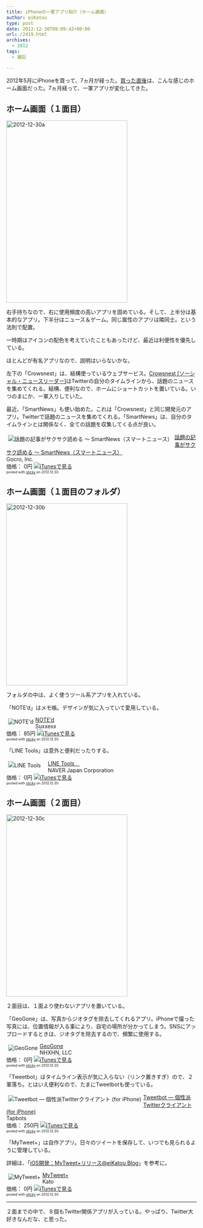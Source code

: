 ```yaml
---
title: iPhoneの一軍アプリ紹介（ホーム画面）
author: eiKatou
type: post
date: 2012-12-30T08:09:42+00:00
url: /2419.html
archives:
  - 2012
tags:
  - 雑記

---
```

2012年5月にiPhoneを買って、7ヵ月が経った。[買った直後][1]は、こんな感じのホーム画面だった。7ヵ月経って、一軍アプリが変化してきた。

## ホーム画面（１面目）

<img src="./uploads/2012/12/2012-12-30a.jpg" alt="2012-12-30a" width="320" height="480" class="alignnone size-full wp-image-2422" srcset="./uploads/2012/12/2012-12-30a.jpg 320w, ./uploads/2012/12/2012-12-30a-200x300.jpg 200w" sizes="(max-width: 320px) 100vw, 320px" />

<!--more-->

右手持ちなので、右に使用頻度の高いアプリを固めている。そして、上半分は基本的なアプリ。下半分はニュース＆ゲーム。同じ属性のアプリは隣同士。という法則で配置。
  
一時期はアイコンの配色を考えていたこともあったけど、最近は利便性を優先している。

ほとんどが有名アプリなので、説明はいらないかな。

左下の「Crowsnest」は、結構使っているウェブサービス。[Crowsnest [ソーシャル・ニュースリーダー]][2]はTwitterの自分のタイムラインから、話題のニュースを集めてくれる。結構、便利なので、ホームにショートカットを置いている。いつのまにか、一軍入りしていた。 

最近、「SmartNews」も使い始めた。これは「Crowsnest」と同じ開発元のアプリ。Twitterで話題のニュースを集めてくれる。「SmartNews」は、自分のタイムラインとは関係なく、全ての話題を収集してくる点が良い。

<div class="sticky-itslink">
  <a href="http://click.linksynergy.com/fs-bin/stat?id=b3b5ZvmUdgo&#038;offerid=94348&#038;type=3&#038;subid=0&#038;tmpid=2192&#038;RD_PARM1=https%253A%252F%252Fitunes.apple.com%252Fjp%252Fapp%252Fhua-tino-ji-shigasakusaku%252Fid579581125%253Fmt%253D8%2526uo%253D4%2526partnerId%253D30" rel="nofollow" target="_blank"><img src="http://a1124.phobos.apple.com/us/r1000/067/Purple/v4/6d/9b/04/6d9b0475-5e89-7eb2-1004-9f683654b333/Icon.png" style="border-style:none;float:left;margin:5px;" alt="話題の記事がサクサク読める 〜 SmartNews（スマートニュース）" title="話題の記事がサクサク読める 〜 SmartNews（スマートニュース）" /></a></p> 
  
  <div class="sticky-itslinktext">
    <a href="http://click.linksynergy.com/fs-bin/stat?id=b3b5ZvmUdgo&#038;offerid=94348&#038;type=3&#038;subid=0&#038;tmpid=2192&#038;RD_PARM1=https%253A%252F%252Fitunes.apple.com%252Fjp%252Fapp%252Fhua-tino-ji-shigasakusaku%252Fid579581125%253Fmt%253D8%2526uo%253D4%2526partnerId%253D30" rel="nofollow" target="_blank">話題の記事がサクサク読める 〜 SmartNews（スマートニュース）</a><br />Gocro, Inc.<br />価格： 0円 <a href="http://click.linksynergy.com/fs-bin/stat?id=b3b5ZvmUdgo&#038;offerid=94348&#038;type=3&#038;subid=0&#038;tmpid=2192&#038;RD_PARM1=https%253A%252F%252Fitunes.apple.com%252Fjp%252Fapp%252Fhua-tino-ji-shigasakusaku%252Fid579581125%253Fmt%253D8%2526uo%253D4%2526partnerId%253D30" rel="nofollow" target="_blank"><img src="http://ax.phobos.apple.com.edgesuite.net/ja_jp/images/web/linkmaker/badge_appstore-sm.gif" alt ="iTunesで見る" style="border-style:none;" /></a><br /><span style="font-size:xx-small;">posted with <a href="http://sticky.linclip.com/linkmaker/" target="_blank">sticky</a> on 2012.12.30</span><br style="clear:left;" />
  </div>
</div>



## ホーム画面（１面目のフォルダ）

<img src="./uploads/2012/12/2012-12-30b.jpg" alt="2012-12-30b" width="320" height="480" class="alignnone size-full wp-image-2423" srcset="./uploads/2012/12/2012-12-30b.jpg 320w, ./uploads/2012/12/2012-12-30b-200x300.jpg 200w" sizes="(max-width: 320px) 100vw, 320px" />

フォルダの中は、よく使うツール系アプリを入れている。

「NOTE&#8217;d」はメモ帳。デザインが気に入っていて愛用している。

<div class="sticky-itslink">
  <a href="http://click.linksynergy.com/fs-bin/stat?id=b3b5ZvmUdgo&#038;offerid=94348&#038;type=3&#038;subid=0&#038;tmpid=2192&#038;RD_PARM1=https%253A%252F%252Fitunes.apple.com%252Fjp%252Fapp%252Fnoted%252Fid507362852%253Fmt%253D8%2526uo%253D4%2526partnerId%253D30" rel="nofollow" target="_blank"><img src="http://a771.phobos.apple.com/us/r1000/088/Purple/v4/35/5b/2e/355b2e6d-d861-bfec-6f13-4b5cebedad82/Icon.png" style="border-style:none;float:left;margin:5px;" alt="NOTE'd" title="NOTE'd" /></a></p> 
  
  <div class="sticky-itslinktext">
    <a href="http://click.linksynergy.com/fs-bin/stat?id=b3b5ZvmUdgo&#038;offerid=94348&#038;type=3&#038;subid=0&#038;tmpid=2192&#038;RD_PARM1=https%253A%252F%252Fitunes.apple.com%252Fjp%252Fapp%252Fnoted%252Fid507362852%253Fmt%253D8%2526uo%253D4%2526partnerId%253D30" rel="nofollow" target="_blank">NOTE&#8217;d</a><br />Suxxexx<br />価格： 85円 <a href="http://click.linksynergy.com/fs-bin/stat?id=b3b5ZvmUdgo&#038;offerid=94348&#038;type=3&#038;subid=0&#038;tmpid=2192&#038;RD_PARM1=https%253A%252F%252Fitunes.apple.com%252Fjp%252Fapp%252Fnoted%252Fid507362852%253Fmt%253D8%2526uo%253D4%2526partnerId%253D30" rel="nofollow" target="_blank"><img src="http://ax.phobos.apple.com.edgesuite.net/ja_jp/images/web/linkmaker/badge_appstore-sm.gif" alt ="iTunesで見る" style="border-style:none;" /></a><br /><span style="font-size:xx-small;">posted with <a href="http://sticky.linclip.com/linkmaker/" target="_blank">sticky</a> on 2012.12.30</span><br style="clear:left;" />
  </div>
</div>



「LINE Tools」は意外と便利だったりする。

<div class="sticky-itslink">
  <a href="http://click.linksynergy.com/fs-bin/stat?id=b3b5ZvmUdgo&#038;offerid=94348&#038;type=3&#038;subid=0&#038;tmpid=2192&#038;RD_PARM1=https%253A%252F%252Fitunes.apple.com%252Fjp%252Fapp%252Fline-tools%252Fid580412648%253Fmt%253D8%2526uo%253D4%2526partnerId%253D30" rel="nofollow" target="_blank"><img src="http://a1975.phobos.apple.com/us/r1000/104/Purple/v4/fd/e2/13/fde21347-c106-52b3-b877-b3a27f434ca9/appicon.png" style="border-style:none;float:left;margin:5px;" alt="LINE Tools　" title="LINE Tools　" /></a></p> 
  
  <div class="sticky-itslinktext">
    <a href="http://click.linksynergy.com/fs-bin/stat?id=b3b5ZvmUdgo&#038;offerid=94348&#038;type=3&#038;subid=0&#038;tmpid=2192&#038;RD_PARM1=https%253A%252F%252Fitunes.apple.com%252Fjp%252Fapp%252Fline-tools%252Fid580412648%253Fmt%253D8%2526uo%253D4%2526partnerId%253D30" rel="nofollow" target="_blank">LINE Tools　</a><br />NAVER Japan Corporation<br />価格： 0円 <a href="http://click.linksynergy.com/fs-bin/stat?id=b3b5ZvmUdgo&#038;offerid=94348&#038;type=3&#038;subid=0&#038;tmpid=2192&#038;RD_PARM1=https%253A%252F%252Fitunes.apple.com%252Fjp%252Fapp%252Fline-tools%252Fid580412648%253Fmt%253D8%2526uo%253D4%2526partnerId%253D30" rel="nofollow" target="_blank"><img src="http://ax.phobos.apple.com.edgesuite.net/ja_jp/images/web/linkmaker/badge_appstore-sm.gif" alt ="iTunesで見る" style="border-style:none;" /></a><br /><span style="font-size:xx-small;">posted with <a href="http://sticky.linclip.com/linkmaker/" target="_blank">sticky</a> on 2012.12.30</span><br style="clear:left;" />
  </div>
</div>



## ホーム画面（２面目）

<img src="./uploads/2012/12/2012-12-30c.jpg" alt="2012-12-30c" width="320" height="480" class="alignnone size-full wp-image-2421" srcset="./uploads/2012/12/2012-12-30c.jpg 320w, ./uploads/2012/12/2012-12-30c-200x300.jpg 200w" sizes="(max-width: 320px) 100vw, 320px" />

２面目は、１面より使わないアプリを置いている。

「GeoGone」は、写真からジオタグを除去してくれるアプリ。iPhoneで撮った写真には、位置情報が入る事により、自宅の場所が分かってしまう。SNSにアップロードするときは、ジオタグを除去するので、頻繁に使用する。

<div class="sticky-itslink">
  <a href="http://click.linksynergy.com/fs-bin/stat?id=b3b5ZvmUdgo&#038;offerid=94348&#038;type=3&#038;subid=0&#038;tmpid=2192&#038;RD_PARM1=https%253A%252F%252Fitunes.apple.com%252Fjp%252Fapp%252Fgeogone%252Fid439605863%253Fmt%253D8%2526uo%253D4%2526partnerId%253D30" rel="nofollow" target="_blank"><img src="http://a553.phobos.apple.com/us/r1000/109/Purple/v4/27/b4/fb/27b4fb19-8b97-fe5a-a185-e598fb599e1b/Icon.png" style="border-style:none;float:left;margin:5px;" alt="GeoGone" title="GeoGone" /></a></p> 
  
  <div class="sticky-itslinktext">
    <a href="http://click.linksynergy.com/fs-bin/stat?id=b3b5ZvmUdgo&#038;offerid=94348&#038;type=3&#038;subid=0&#038;tmpid=2192&#038;RD_PARM1=https%253A%252F%252Fitunes.apple.com%252Fjp%252Fapp%252Fgeogone%252Fid439605863%253Fmt%253D8%2526uo%253D4%2526partnerId%253D30" rel="nofollow" target="_blank">GeoGone</a><br />NHXHN, LLC<br />価格： 0円 <a href="http://click.linksynergy.com/fs-bin/stat?id=b3b5ZvmUdgo&#038;offerid=94348&#038;type=3&#038;subid=0&#038;tmpid=2192&#038;RD_PARM1=https%253A%252F%252Fitunes.apple.com%252Fjp%252Fapp%252Fgeogone%252Fid439605863%253Fmt%253D8%2526uo%253D4%2526partnerId%253D30" rel="nofollow" target="_blank"><img src="http://ax.phobos.apple.com.edgesuite.net/ja_jp/images/web/linkmaker/badge_appstore-sm.gif" alt ="iTunesで見る" style="border-style:none;" /></a><br /><span style="font-size:xx-small;">posted with <a href="http://sticky.linclip.com/linkmaker/" target="_blank">sticky</a> on 2012.12.30</span><br style="clear:left;" />
  </div>
</div>



「Tweetbot」はタイムライン表示が気に入らない（リンク置きすぎ）ので、２軍落ち。とはいえ便利なので、たまにTweetbotも使っている。

<div class="sticky-itslink">
  <a href="http://click.linksynergy.com/fs-bin/stat?id=b3b5ZvmUdgo&#038;offerid=94348&#038;type=3&#038;subid=0&#038;tmpid=2192&#038;RD_PARM1=https%253A%252F%252Fitunes.apple.com%252Fjp%252Fapp%252Ftweetbot-ge-xing-paitwitterkuraianto%252Fid428851691%253Fmt%253D8%2526uo%253D4%2526partnerId%253D30" rel="nofollow" target="_blank"><img src="http://a1385.phobos.apple.com/us/r1000/085/Purple/v4/3f/1f/17/3f1f1720-5c53-9717-5bd7-159562499527/AppIcon.png" style="border-style:none;float:left;margin:5px;" alt="Tweetbot ― 個性派Twitterクライアント (for iPhone)" title="Tweetbot ― 個性派Twitterクライアント (for iPhone)" /></a></p> 
  
  <div class="sticky-itslinktext">
    <a href="http://click.linksynergy.com/fs-bin/stat?id=b3b5ZvmUdgo&#038;offerid=94348&#038;type=3&#038;subid=0&#038;tmpid=2192&#038;RD_PARM1=https%253A%252F%252Fitunes.apple.com%252Fjp%252Fapp%252Ftweetbot-ge-xing-paitwitterkuraianto%252Fid428851691%253Fmt%253D8%2526uo%253D4%2526partnerId%253D30" rel="nofollow" target="_blank">Tweetbot ― 個性派Twitterクライアント (for iPhone)</a><br />Tapbots<br />価格： 250円 <a href="http://click.linksynergy.com/fs-bin/stat?id=b3b5ZvmUdgo&#038;offerid=94348&#038;type=3&#038;subid=0&#038;tmpid=2192&#038;RD_PARM1=https%253A%252F%252Fitunes.apple.com%252Fjp%252Fapp%252Ftweetbot-ge-xing-paitwitterkuraianto%252Fid428851691%253Fmt%253D8%2526uo%253D4%2526partnerId%253D30" rel="nofollow" target="_blank"><img src="http://ax.phobos.apple.com.edgesuite.net/ja_jp/images/web/linkmaker/badge_appstore-sm.gif" alt ="iTunesで見る" style="border-style:none;" /></a><br /><span style="font-size:xx-small;">posted with <a href="http://sticky.linclip.com/linkmaker/" target="_blank">sticky</a> on 2012.12.30</span><br style="clear:left;" />
  </div>
</div>



「MyTweet+」は自作アプリ。日々のツイートを保存して、いつでも見られるように管理している。
  
詳細は、「[iOS開発：MyTweet+リリース@eiKatou Blog][3]」を参考に。

<div class="sticky-itslink">
  <a href="http://click.linksynergy.com/fs-bin/stat?id=b3b5ZvmUdgo&#038;offerid=94348&#038;type=3&#038;subid=0&#038;tmpid=2192&#038;RD_PARM1=https%253A%252F%252Fitunes.apple.com%252Fjp%252Fapp%252Fmytweet%252B%252Fid581752631%253Fmt%253D8%2526uo%253D4%2526partnerId%253D30" rel="nofollow" target="_blank"><img src="http://a1208.phobos.apple.com/us/r1000/071/Purple/v4/e5/66/4a/e5664a38-be06-845a-7295-f422abe38959/Icon.png" style="border-style:none;float:left;margin:5px;" alt="MyTweet+" title="MyTweet+" /></a></p> 
  
  <div class="sticky-itslinktext">
    <a href="http://click.linksynergy.com/fs-bin/stat?id=b3b5ZvmUdgo&#038;offerid=94348&#038;type=3&#038;subid=0&#038;tmpid=2192&#038;RD_PARM1=https%253A%252F%252Fitunes.apple.com%252Fjp%252Fapp%252Fmytweet%252B%252Fid581752631%253Fmt%253D8%2526uo%253D4%2526partnerId%253D30" rel="nofollow" target="_blank">MyTweet+</a><br />Kato<br />価格： 0円 <a href="http://click.linksynergy.com/fs-bin/stat?id=b3b5ZvmUdgo&#038;offerid=94348&#038;type=3&#038;subid=0&#038;tmpid=2192&#038;RD_PARM1=https%253A%252F%252Fitunes.apple.com%252Fjp%252Fapp%252Fmytweet%252B%252Fid581752631%253Fmt%253D8%2526uo%253D4%2526partnerId%253D30" rel="nofollow" target="_blank"><img src="http://ax.phobos.apple.com.edgesuite.net/ja_jp/images/web/linkmaker/badge_appstore-sm.gif" alt ="iTunesで見る" style="border-style:none;" /></a><br /><span style="font-size:xx-small;">posted with <a href="http://sticky.linclip.com/linkmaker/" target="_blank">sticky</a> on 2012.12.30</span><br style="clear:left;" />
  </div>
</div>



* * *

２面までの中で、８個もTwitter関係アプリが入っている。やっぱり、Twitter大好きなんだな、と思った。

 [1]: http://eikatou.net/blog/2012/05/iphone-4s/
 [2]: http://www.crowsnest.tv/
 [3]: http://eikatou.net/blog/2012/12/ios_mytweet_release/
